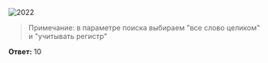 ![2022](https://user-images.githubusercontent.com/34346128/152645085-6d6266ce-b2bc-4c90-a089-5cf18634c6f5.png)

> Примечание: в параметре поиска выбираем "все слово целиком" и "учитывать регистр"

**Ответ:** 10

